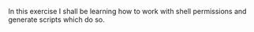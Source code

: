 In this exercise I shall be learning how to work with shell permissions and generate scripts which do so.
